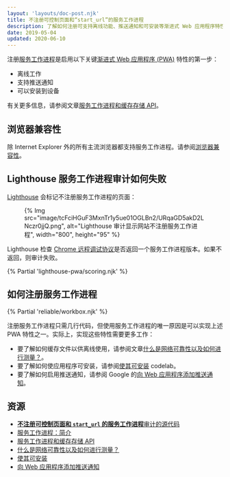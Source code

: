 ```yaml
---
layout: 'layouts/doc-post.njk'
title: 不注册可控制页面和“start_url”的服务工作进程
description: 了解如何注册可支持离线功能、推送通知和可安装等渐进式 Web 应用程序特性的服务工作进程。
date: 2019-05-04
updated: 2020-06-10
---
```


注册[服务工作进程](https://web.dev/service-workers-cache-storage/)是启用以下关键[渐进式 Web 应用程序 (PWA)](https://web.dev/progressive-web-apps/) 特性的第一步：

- 离线工作
- 支持推送通知
- 可以安装到设备

有关更多信息，请参阅文章[服务工作进程和缓存存储 API](https://web.dev/service-workers-cache-storage/)。

## 浏览器兼容性

除 Internet Explorer 外的所有主流浏览器都支持服务工作进程。请参阅[浏览器兼容性](https://developer.mozilla.org/docs/Web/API/ServiceWorker#Browser_compatibility)。

## Lighthouse 服务工作进程审计如何失败

[Lighthouse](https://developers.google.com/web/tools/lighthouse/) 会标记不注册服务工作进程的页面：

<figure>{% Img src="image/tcFciHGuF3MxnTr1y5ue01OGLBn2/URqaGD5akD2LNczr0jjQ.png", alt="Lighthouse 审计显示网站不注册服务工作进程", width="800", height="95" %}</figure>

Lighthouse 检查 [Chrome 远程调试协议](https://github.com/ChromeDevTools/devtools-protocol)是否返回一个服务工作进程版本。如果不返回，则审计失败。

{% Partial 'lighthouse-pwa/scoring.njk' %}

## 如何注册服务工作进程

{% Partial 'reliable/workbox.njk' %}

注册服务工作进程只需几行代码，但使用服务工作进程的唯一原因是可以实现上述 PWA 特性之一。实际上，实现这些特性需要更多工作：

- 要了解如何缓存文件以供离线使用，请参阅文章[什么是网络可靠性以及如何进行测量？](https://web.dev/network-connections-unreliable/)。
- 要了解如何使应用程序可安装，请参阅[使其可安装](https://web.dev/codelab-make-installable/) codelab。
- 要了解如何启用推送通知，请参阅 Google 的[向 Web 应用程序添加推送通知](https://codelabs.developers.google.com/codelabs/push-notifications)。

## 资源

- [**不注册可控制页面和 `start_url` 的服务工作进程**审计的源代码](https://github.com/GoogleChrome/lighthouse/blob/master/lighthouse-core/audits/service-worker.js)
- [服务工作进程：简介](https://developers.google.com/web/fundamentals/primers/service-workers)
- [服务工作进程和缓存存储 API](https://web.dev/service-workers-cache-storage/)
- [什么是网络可靠性以及如何进行测量？](https://web.dev/network-connections-unreliable/)
- [使其可安装](https://web.dev/codelab-make-installable/)
- [向 Web 应用程序添加推送通知](https://codelabs.developers.google.com/codelabs/push-notifications)
